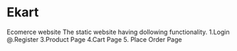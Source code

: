 # Ekart

Ecomerce website The static website having dollowing functionality. 1.Login @.Register 3.Product Page 4.Cart Page 5. Place Order Page
